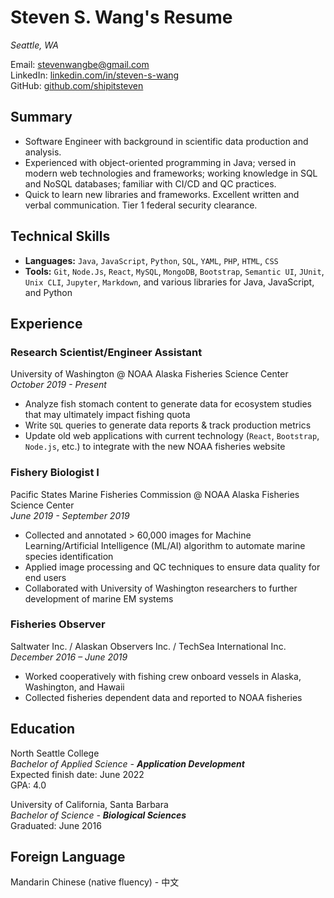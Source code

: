 # Steven S. Wang's Resume

*Seattle, WA*

Email: <stevenwangbe@gmail.com>  
LinkedIn: [linkedin.com/in/steven-s-wang](https://www.linkedin.com/in/steven-s-wang/)  
GitHub: [github.com/shipitsteven](https://github.com/shipitsteven)

## Summary

- Software Engineer with background in scientific data production and analysis.  
- Experienced with object-oriented programming in Java; versed in modern web technologies and frameworks; working knowledge in SQL and NoSQL databases; familiar with CI/CD and QC practices.  
- Quick to learn new libraries and frameworks. Excellent written and verbal communication. Tier 1
federal security clearance.

## Technical Skills

- **Languages:** `Java`, `JavaScript`, `Python`, `SQL`, `YAML`, `PHP`, `HTML`, `CSS`
- **Tools:** `Git`, `Node.Js`, `React`, `MySQL`, `MongoDB`, `Bootstrap`, `Semantic UI`, `JUnit`, `Unix CLI`, `Jupyter`, `Markdown`,
and various libraries for Java, JavaScript, and Python

## Experience

### Research Scientist/Engineer Assistant

University of Washington @ NOAA Alaska Fisheries Science Center  
_October 2019 - Present_

- Analyze fish stomach content to generate data for ecosystem studies that may ultimately impact
fishing quota
- Write `SQL` queries to generate data reports & track production metrics
- Update old web applications with current technology (`React`, `Bootstrap`, `Node.js`, etc.) to integrate
with the new NOAA fisheries website

### Fishery Biologist I

Pacific States Marine Fisheries Commission @ NOAA Alaska Fisheries Science Center  
_June 2019 - September 2019_

- Collected and annotated > 60,000 images for Machine Learning/Artificial Intelligence (ML/AI)
algorithm to automate marine species identification
- Applied image processing and QC techniques to ensure data quality for end users
- Collaborated with University of Washington researchers to further development of marine EM
systems

### Fisheries Observer

Saltwater Inc. / Alaskan Observers Inc. / TechSea International Inc.  
_December 2016 – June 2019_

- Worked cooperatively with fishing crew onboard vessels in Alaska, Washington, and Hawaii
- Collected fisheries dependent data and reported to NOAA fisheries

## Education

North Seattle College  
_Bachelor of Applied Science - **Application Development**_  
Expected finish date: June 2022  
GPA: 4.0

University of California, Santa Barbara  
_Bachelor of Science - **Biological Sciences**_  
Graduated: June 2016

## Foreign Language

Mandarin Chinese (native fluency) - 中文
